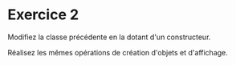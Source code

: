 # Exercice 2
Modifiez la classe précédente en la dotant d'un constructeur.

Réalisez les mêmes opérations de création d'objets et d'affichage.